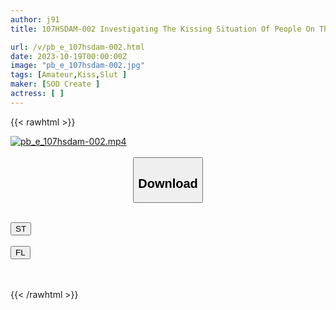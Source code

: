 ```yaml
---
author: j91
title: 107HSDAM-002 Investigating The Kissing Situation Of People On The Street…! It Was Much Deeper Than I Expected, And It Was All Over My Body One Day In June, Around Ikebukuro Station Monami (21) (Ren Hanashiro)

url: /v/pb_e_107hsdam-002.html
date: 2023-10-19T00:00:00Z
image: "pb_e_107hsdam-002.jpg"
tags: [Amateur,Kiss,Slut ]
maker: [SOD Create ]
actress: [ ]
---
```



{{< rawhtml >}}

<div class="video" data-videoid="1BWMyLMKKrTem3a">
    <a href="javascript:;">
        <img src="https://my.j91.asia/v/pb_e_107hsdam-002.jpg" width="WIDTH" height="HEIGHT" alt="pb_e_107hsdam-002.mp4" loading="lazy">
    </a>
</div>

<script type="text/javascript" src="https://j91.asia/asset/on-demand-st.js"></script>

<br>
  <link rel="stylesheet" href="https://j91.asia/asset/bs5.css">
  
  <center>
  <button class="btn btn-primary" type="button" data-bs-toggle="collapse" data-bs-target=".multi-collapse" aria-expanded="false" aria-controls="multiCollapseExample1 multiCollapseExample2"><h2>Download</h2></button></center>
</p>
<div class="row">
  <div class="col">
    <div class="collapse multi-collapse" id="multiCollapseExample1">
      <div class="card card-body">
	      	      <br>
<div class="buttons">  
<a href="https://streamtape.to/v/1BWMyLMKKrTem3a"><button class="btn-hover color-3"><i class="fa fa-download"></i> ST</button></a></div>
    </div>
  </div>
</div>
  <div class="col">
    <div class="collapse multi-collapse" id="multiCollapseExample2">
      <div class="card card-body">
	      <br>
<div class="buttons">
    <a href="https://filelions.online/f/jlalqoo7u75t"><button class="btn-hover color-9"><i class="fa fa-download"></i> FL</button></a></div>
<br><br>
      </div>
    </div>
  </div>
</div>

{{< /rawhtml >}}
